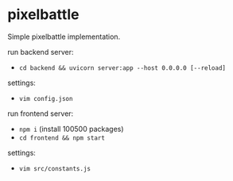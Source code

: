 # pixelbattle

Simple pixelbattle implementation.

run backend server:
- `cd backend && uvicorn server:app --host 0.0.0.0 [--reload]`

settings:
- `vim config.json`

run frontend server:
- `npm i` (install 100500 packages)
- `cd frontend && npm start`

settings:
- `vim src/constants.js`
